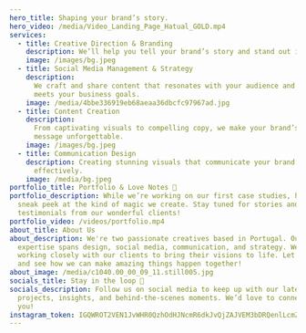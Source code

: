 ```yaml
---
hero_title: Shaping your brand’s story.
hero_video: /media/Video_Landing_Page_Hatual_GOLD.mp4
services:
  - title: Creative Direction & Branding
    description: We’ll help you tell your brand’s story and stand out in a crowded market.
    image: /images/bg.jpeg
  - title: Social Media Management & Strategy
    description:
      We craft and share content that resonates with your audience and
      meets your business goals.
    image: /media/4bbe336919eb68aeaa36dbcfc97967ad.jpg
  - title: Content Creation
    description:
      From captivating visuals to compelling copy, we make your brand’s
      message unforgettable.
    image: /images/bg.jpeg
  - title: Communication Design
    description: Creating stunning visuals that communicate your brand’s message
      effectively.
    image: /media/bg.jpeg
portfolio_title: Portfolio & Love Notes 💚
portfolio_description: While we’re working on our first case studies, here’s a
  sneak peek at the kind of magic we create. Stay tuned for stories and
  testimonials from our wonderful clients!
portfolio_video: /videos/portfolio.mp4
about_title: About Us
about_description: We're two passionate creatives based in Portugal. Our
  expertise spans design, social media, communication, and strategy. We love
  working closely with our clients to bring their visions to life. Let's chat
  and see how we can make amazing things happen together!
about_image: /media/c1040.00_00_09_11.still005.jpg
socials_title: Stay in the loop 📢
socials_description: Follow us on social media to keep up with our latest
  projects, insights, and behind-the-scenes moments. We’d love to connect with
  you!
instagram_token: IGQWROT2VEN1JvWHR0QzhOdHJNcmR6dkJvQjZAJVEM3bDRQenlLcmZAQaWtuRTVXTmVkcy0zVS1vVzBJelhBU2tBS3B1bFlFNnZAlYTBrSjFVRVhQZAUdlS2RIMTg4TnJod1hZAMWdzU3BFV1FiTnFjZADZAfb0dLWFEtTFEZD
---
```


